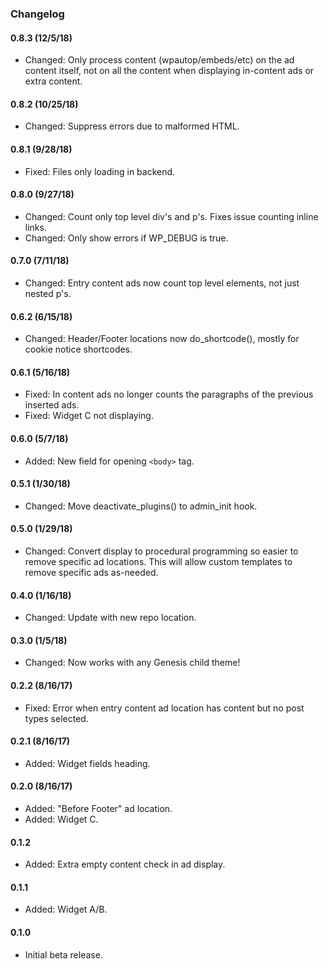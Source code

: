 ### Changelog


#### 0.8.3 (12/5/18)
* Changed: Only process content (wpautop/embeds/etc) on the ad content itself, not on all the content when displaying in-content ads or extra content.

#### 0.8.2 (10/25/18)
* Changed: Suppress errors due to malformed HTML.

#### 0.8.1 (9/28/18)
* Fixed: Files only loading in backend.

#### 0.8.0 (9/27/18)
* Changed: Count only top level div's and p's. Fixes issue counting inline <a> links.
* Changed: Only show errors if WP_DEBUG is true.

#### 0.7.0 (7/11/18)
* Changed: Entry content ads now count top level elements, not just nested p's.

#### 0.6.2 (6/15/18)
* Changed: Header/Footer locations now do_shortcode(), mostly for cookie notice shortcodes.

#### 0.6.1 (5/16/18)
* Fixed: In content ads no longer counts the paragraphs of the previous inserted ads.
* Fixed: Widget C not displaying.

#### 0.6.0 (5/7/18)
* Added: New field for opening `<body>` tag.

#### 0.5.1 (1/30/18)
* Changed: Move deactivate_plugins() to admin_init hook.

#### 0.5.0 (1/29/18)
* Changed: Convert display to procedural programming so easier to remove specific ad locations. This will allow custom templates to remove specific ads as-needed.

#### 0.4.0 (1/16/18)
* Changed: Update with new repo location.

#### 0.3.0 (1/5/18)
* Changed: Now works with any Genesis child theme!

#### 0.2.2 (8/16/17)
* Fixed: Error when entry content ad location has content but no post types selected.

#### 0.2.1 (8/16/17)
* Added: Widget fields heading.

#### 0.2.0 (8/16/17)
* Added: "Before Footer" ad location.
* Added: Widget C.

#### 0.1.2
* Added: Extra empty content check in ad display.

#### 0.1.1
* Added: Widget A/B.

#### 0.1.0
* Initial beta release.
